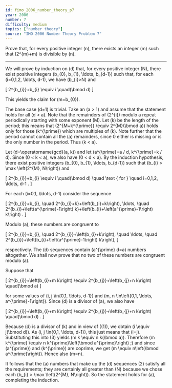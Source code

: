 ```yaml
---
id: fimo_2006_number_theory_p7
year: 2006
number: 7
difficulty: medium
topics: ["number theory"]
source: "IMO 2006 Number Theory Problem 7"
---
```


Prove that, for every positive integer \(n\), there exists an integer \(m\) such that \(2^{m}+m\) is divisible by \(n\).

---
We will prove by induction on \(d\) that, for every positive integer \(N\), there exist positive integers \(b_{0}, b_{1}, \ldots, b_{d-1}\) such that, for each \(i=0,1,2, \ldots, d-1\), we have \(b_{i}>N\) and

\[
2^{b_{i}}+b_{i} \equiv i \quad(\bmod d)
\]

This yields the claim for \(m=b_{0}\).

The base case \(d=1\) is trivial. Take an \(a > 1\) and assume that the statement holds for all \(d < a\). Note that the remainders of \(2^{i}\) modulo a repeat periodically starting with some exponent \(M\). Let \(k\) be the length of the period; this means that \(2^{M+k^{\prime}} \equiv 2^{M}(\bmod a)\) holds only for those \(k^{\prime}\) which are multiples of \(k\). Note further that the period cannot contain all the \(a\) remainders, since 0 either is missing or is the only number in the period. Thus \(k < a\).

Let \(d=\operatorname{gcd}(a, k)\) and let \(a^{\prime}=a / d, k^{\prime}=k / d\). Since \(0 < k < a\), we also have \(0 < d < a\). By the induction hypothesis, there exist positive integers \(b_{0}, b_{1}, \ldots, b_{d-1}\) such that \(b_{i} > \max \left(2^{M}, N\right)\) and

\[
2^{b_{i}}+b_{i} \equiv i \quad(\bmod d) \quad \text { for } \quad i=0,1,2, \ldots, d-1 .
\]

For each \(i=0,1, \ldots, d-1\) consider the sequence

\[
2^{b_{i}}+b_{i}, \quad 2^{b_{i}+k}+\left(b_{i}+k\right), \ldots, \quad 2^{b_{i}+\left(a^{\prime}-1\right) k}+\left(b_{i}+\left(a^{\prime}-1\right) k\right) .
\]

Modulo \(a\), these numbers are congruent to

\[
2^{b_{i}}+b_{i}, \quad 2^{b_{i}}+\left(b_{i}+k\right), \quad \ldots, \quad 2^{b_{i}}+\left(b_{i}+\left(a^{\prime}-1\right) k\right),
\]

respectively. The \(d\) sequences contain \(a^{\prime} d=a\) numbers altogether. We shall now prove that no two of these numbers are congruent modulo \(a\).

Suppose that

\[
2^{b_{i}}+\left(b_{i}+m k\right) \equiv 2^{b_{j}}+\left(b_{j}+n k\right) \quad(\bmod a)
\]

for some values of \(i, j \in\{0,1, \ldots, d-1\}\) and \(m, n \in\left\{0,1, \ldots, a^{\prime}-1\right\}\). Since \(d\) is a divisor of \(a\), we also have

\[
2^{b_{i}}+\left(b_{i}+m k\right) \equiv 2^{b_{j}}+\left(b_{j}+n k\right) \quad(\bmod d) .
\]

Because \(d\) is a divisor of \(k\) and in view of \((1)\), we obtain \(i \equiv j(\bmod d)\). As \(i, j \in\{0,1, \ldots, d-1\}\), this just means that \(i=j\). Substituting this into (3) yields \(m k \equiv n k(\bmod a)\). Therefore \(m k^{\prime} \equiv n k^{\prime}\left(\bmod a^{\prime}\right) ;\) and since \(a^{\prime}\) and \(k^{\prime}\) are coprime, we get \(m \equiv n\left(\bmod a^{\prime}\right)\). Hence also \(m=n\).

It follows that the \(a\) numbers that make up the \(d\) sequences (2) satisfy all the requirements; they are certainly all greater than \(N\) because we chose each \(b_{i} > \max \left(2^{M}, N\right)\). So the statement holds for \(a\), completing the induction.
